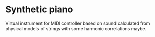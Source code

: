 # Synthetic piano
Virtual instrument for MIDI controller based on sound calculated from physical models of strings with some harmonic correlations maybe.
